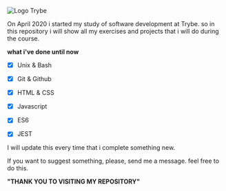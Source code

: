 ![Logo Trybe](https://uploads-ssl.webflow.com/5dbd9ce75ad64f24b67f0932/5dbdd9165ad64f5e29811c52_BRAND3.png)

On April 2020 i started my study of software development at Trybe. so in this repository i will show all my exercises and projects that i will do during the course.

**what i've done until now**
- [x] Unix & Bash
- [x] Git & Github
- [x] HTML & CSS
- [x] Javascript
- [X] ES6
- [X] JEST


I will update this every time that i complete something new.

If you want to suggest something, please, send me a message. feel free to do this.

**"THANK YOU TO VISITING MY REPOSITORY"**
